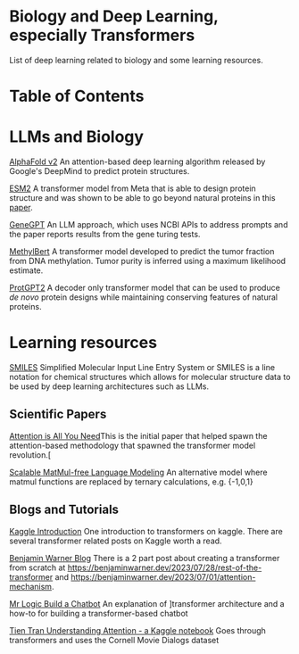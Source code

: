 # Biology and Deep Learning, especially Transformers
List of deep learning related to biology and some learning resources.

# Table of Contents



# LLMs and Biology

[AlphaFold v2](https://github.com/google-deepmind/alphafold) An attention-based deep learning algorithm released by Google's DeepMind to predict protein structures.

[ESM2](https://github.com/facebookresearch/esm) A transformer model from Meta that is able to design protein structure and was shown to be able to go beyond natural proteins in this [paper](https://www.biorxiv.org/content/10.1101/2022.12.21.521521v1). 

[GeneGPT](https://www.ncbi.nlm.nih.gov/pmc/articles/PMC10153281/) An LLM approach, which uses NCBI APIs to address prompts and the paper reports results from the gene turing tests.

[MethylBert](https://github.com/CompEpigen/methylbert?tab=readme-ov-file) A transformer model developed to predict the tumor fraction from DNA methylation. Tumor purity is inferred using a maximum likelihood estimate.

[ProtGPT2](https://pubmed.ncbi.nlm.nih.gov/35896542/) A decoder only transformer model that can be used to produce <i>de novo</i> protein designs while maintaining conserving features of natural proteins. 

# Learning resources

 [SMILES](https://en.wikipedia.org/wiki/Simplified_Molecular_Input_Line_Entry_System#cite_note-Weininger-1988-1) Simplified Molecular Input Line Entry System or SMILES is a line notation for chemical structures which allows for molecular structure data to be used by deep learning architectures such as LLMs. 

## Scientific Papers
[Attention is All You Need](https://arxiv.org/abs/1706.03762)This is the initial paper that helped spawn the attention-based methodology that spawned the transformer model revolution.[

[Scalable MatMul-free Language Modeling](https://arxiv.org/abs/2406.02528v1) An alternative model where matmul functions are replaced by ternary calculations, e.g. {-1,0,1}

## Blogs and Tutorials
[Kaggle Introduction](https://www.kaggle.com/code/alejopaullier/introduction-to-transformers)  One introduction to transformers on kaggle. There are several transformer related posts on Kaggle worth a read.

[Benjamin Warner Blog](https://benjaminwarner.dev/)  There is a 2 part post about creating a transformer from scratch at https://benjaminwarner.dev/2023/07/28/rest-of-the-transformer and https://benjaminwarner.dev/2023/07/01/attention-mechanism.

[Mr Logic Build a Chatbot](https://www.youtube.com/watch?v=7TFuBVX2NIs&t=133s) An explanation of ]transformer architecture and a how-to for building a transformer-based chatbot

[Tien Tran Understanding Attention - a Kaggle notebook](https://www.kaggle.com/code/tientd95/understanding-attention-in-neural-network/notebook) Goes through transformers and uses the Cornell Movie Dialogs dataset 
